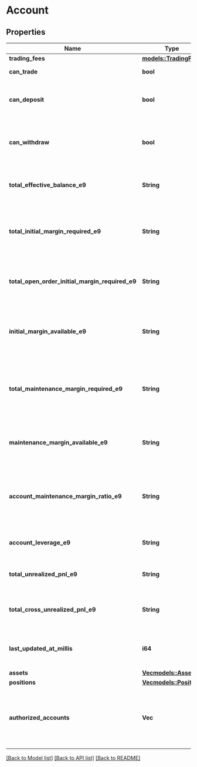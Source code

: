 # Account

## Properties

Name | Type | Description | Notes
------------ | ------------- | ------------- | -------------
**trading_fees** | [**models::TradingFees**](TradingFees.md) |  | 
**can_trade** | **bool** | If the user can trade. | 
**can_deposit** | **bool** | If the current user can deposit to the account. | 
**can_withdraw** | **bool** | If the current user can withdraw from the account. | 
**total_effective_balance_e9** | **String** | Total effective balance in USD (e9 format). | 
**total_initial_margin_required_e9** | **String** | The sum of initial margin required across all cross positions (e9 format). | 
**total_open_order_initial_margin_required_e9** | **String** | The sum of initial margin required across all open orders (e9 format). | 
**initial_margin_available_e9** | **String** | The amount of margin available to open new positions and orders (e9 format). | 
**total_maintenance_margin_required_e9** | **String** | The sum of maintenance margin required across all cross positions (e9 format). | 
**maintenance_margin_available_e9** | **String** | The amount of margin available before liquidation (e9 format). | 
**account_maintenance_margin_ratio_e9** | **String** | The ratio of the maintenance margin required to the account value (e9 format). | 
**account_leverage_e9** | **String** | The leverage of the account (e9 format). | 
**total_unrealized_pnl_e9** | **String** | Total unrealized profit (e9 format). | 
**total_cross_unrealized_pnl_e9** | **String** | Unrealized profit of crossed positions (e9 format). | 
**last_updated_at_millis** | **i64** | Last update time in milliseconds since Unix epoch. | 
**assets** | [**Vec<models::Asset>**](Asset.md) |  | 
**positions** | [**Vec<models::Position>**](Position.md) |  | 
**authorized_accounts** | **Vec<String>** | The accounts that are authorized to trade on behalf of the current account. | 

[[Back to Model list]](../README.md#documentation-for-models) [[Back to API list]](../README.md#documentation-for-api-endpoints) [[Back to README]](../README.md)


